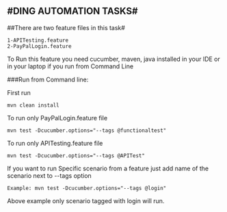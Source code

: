 #DING AUTOMATION TASKS#
---
##There are two feature files in this task#
```
1-APITesting.feature
2-PayPalLogin.feature
```

To Run this feature you need cucumber, maven, java installed in your IDE or in your laptop if you run from Command Line

###Run from Command line:

First run 

```
mvn clean install
```

To run only PayPalLogin.feature file

```
mvn test -Dcucumber.options="--tags @functionaltest"
```

To run only APITesting.feature file

```
mvn test -Dcucumber.options="--tags @APITest"
```

If you want to run Specific scenario from a feature just add name of the scenario next to --tags option

```
Example: mvn test -Dcucumber.options="--tags @login"
``````
Above example only scenario tagged with login will run.



